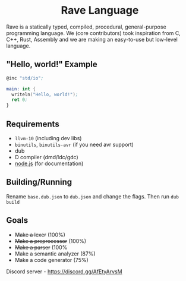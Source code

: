 <h1 align="center">Rave Language</h1>

Rave is a statically typed, compiled, procedural, general-purpose programming language. We (core contributors) took
inspiration from C, C++, Rust, Assembly and we are making an easy-to-use but low-level language.

## "Hello, world!" Example

```nasm
@inc "std/io";

main: int {
  writeln("Hello, world!");
  ret 0;
}
```

## Requirements

* `llvm-10` (including dev libs)
* `binutils`, `binutils-avr` (if you need avr support)
* dub
* D compiler (dmd/ldc/gdc)
* [node.js](https://nodejs.org/) (for documentation)

## Building/Running

Rename `base.dub.json` to `dub.json` and change the flags. Then run `dub build`

## Goals

* ~~Make a lexer~~ (100%)
* ~~Make a preprocessor~~ (100%)
* ~~Make a parser~~ (100%
* Make a semantic analyzer (87%)
* Make a code generator (75%)

Discord server - https://discord.gg/AfEtyArvsM

